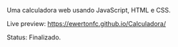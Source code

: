 Uma calculadora web usando JavaScript, HTML e CSS.

Live preview: https://ewertonfc.github.io/Calculadora/

Status: Finalizado.

